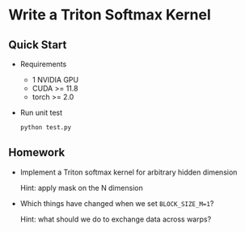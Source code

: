 # Write a Triton Softmax Kernel

## Quick Start

- Requirements
    - 1 NVIDIA GPU
    - CUDA >= 11.8
    - torch >= 2.0

- Run unit test
    ```bash
    python test.py
    ```

## Homework

- Implement a Triton softmax kernel for arbitrary hidden dimension
  
  Hint: apply mask on the N dimension

- Which things have changed when we set `BLOCK_SIZE_M=1`?

  Hint: what should we do to exchange data across warps?

